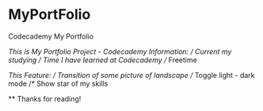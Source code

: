 # MyPortFolio
Codecademy My Portfolio

*This is My Portfolio Project - Codecademy
**Information:
/* Current my studying
/* Time I have learned at Codecademy
/* Freetime

**This Feature: 
/* Transition of some picture of landscape
/* Toggle light - dark mode
/* Show star of my skills

** Thanks for reading!
